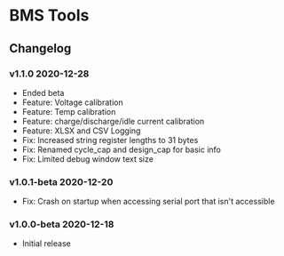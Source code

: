 # BMS Tools

## Changelog

### v1.1.0 2020-12-28

* Ended beta
* Feature: Voltage calibration
* Feature: Temp calibration
* Feature: charge/discharge/idle current calibration
* Feature: XLSX and CSV Logging
* Fix: Increased string register lengths to 31 bytes
* Fix: Renamed cycle_cap and design_cap for basic info
* Fix: Limited debug window text size

### v1.0.1-beta 2020-12-20
* Fix: Crash on startup when accessing serial port that isn't accessible

### v1.0.0-beta 2020-12-18
* Initial release
